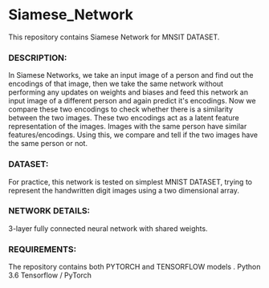 # Siamese_Network

This repository contains Siamese Network for MNSIT DATASET. 

### DESCRIPTION:
In Siamese Networks, we take an input image of a person and find out the encodings of that image, then we take the same network without performing any updates on weights and biases and feed this network an input image of a different person and again predict it's encodings. Now we compare these two encodings to check whether there is a similarity between the two images. These two encodings act as a latent feature representation of the images. Images with the same person have similar features/encodings. Using this, we compare and tell if the two images have the same person or not. 

### DATASET:
For practice, this network is tested on simplest MNIST DATASET, trying to represent the handwritten digit images using a two dimensional array. 

### NETWORK DETAILS:
3-layer fully connected neural network with shared weights. 

### REQUIREMENTS:
The repository contains both PYTORCH and TENSORFLOW models . 
Python 3.6
Tensorflow / PyTorch






